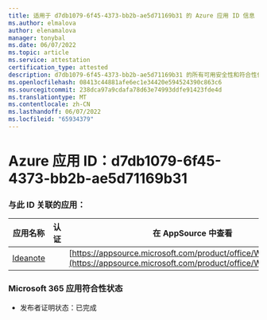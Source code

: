 ```yaml
---
title: 适用于 d7db1079-6f45-4373-bb2b-ae5d71169b31 的 Azure 应用 ID 信息
ms.author: elmalova
author: elenamalova
manager: tonybal
ms.date: 06/07/2022
ms.topic: article
ms.service: attestation
certification_type: attested
description: d7db1079-6f45-4373-bb2b-ae5d71169b31 的所有可用安全性和符合性信息。
ms.openlocfilehash: 08413c44881afe6ec1e34420e594524390c863c6
ms.sourcegitcommit: 238dca97a9cdafa78d63e74993ddfe91423fde4d
ms.translationtype: MT
ms.contentlocale: zh-CN
ms.lasthandoff: 06/07/2022
ms.locfileid: "65934379"
---
```

# <a name="azure-app-id-d7db1079-6f45-4373-bb2b-ae5d71169b31"></a>Azure 应用 ID：d7db1079-6f45-4373-bb2b-ae5d71169b31


### <a name="apps-associated-with-this-id"></a>与此 ID 关联的应用：
| **应用名称** | **认证** | **在 AppSource 中查看** |
|--------------|---------------|-----------------------|
| [Ideanote](../forward/WA200003876.md) |  | [https://appsource.microsoft.com/product/office/WA200003876](https://appsource.microsoft.com/product/office/WA200003876) |

### <a name="microsoft-365-app-compliance-status"></a>Microsoft 365 应用符合性状态
- 发布者证明状态：已完成
